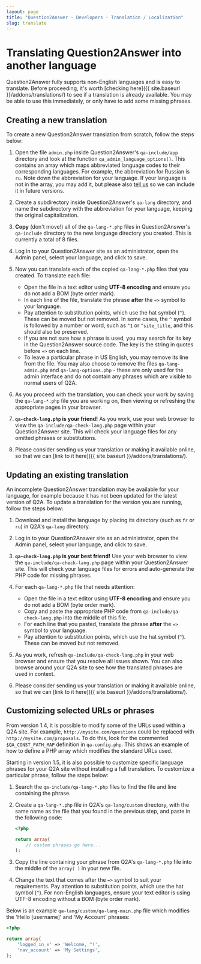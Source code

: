 ```yaml
---
layout: page
title: "Question2Answer - Developers - Translation / Localization"
slug: translate
---
```


# Translating Question2Answer into another language

Question2Answer fully supports non-English languages and is easy to translate. Before proceeding, it's worth [checking here]({{ site.baseurl }}/addons/translations/) to see if a translation is already available. You may be able to use this immediately, or only have to add some missing phrases.


## Creating a new translation

To create a new Question2Answer translation from scratch, follow the steps below:

1. Open the file `admin.php` inside Question2Answer's `qa-include/app` directory and look at the function `qa_admin_language_options()`. This contains an array which maps abbreviated language codes to their corresponding languages. For example, the abbreviation for Russian is `ru`. Note down the abbreviation for your language. If your language is not in the array, you may add it, but please also [tell us](http://www.question2answer.org/feedback.php) so we can include it in future versions.

2. Create a subdirectory inside Question2Answer's `qa-lang` directory, and name the subdirectory with the abbreviation for your language, keeping the original capitalization.

3. **Copy** (don't move!) all of the `qa-lang-*.php` files in Question2Answer's `qa-include` directory to the new language directory you created. This is currently a total of 8 files.

4. Log in to your Question2Answer site as an administrator, open the Admin panel, select your language, and click to save.

5. Now you can translate each of the copied `qa-lang-*.php` files that you created. To translate each file:
    - Open the file in a text editor using **UTF-8 encoding** and ensure you do not add a BOM (byte order mark).
    - In each line of the file, translate the phrase **after** the `=>` symbol to your language.
    - Pay attention to substitution points, which use the hat symbol (`^`). These can be moved but not removed. In some cases, the `^` symbol is followed by a number or word, such as `^1` or `^site_title`, and this should also be preserved.
    - If you are not sure how a phrase is used, you may search for its key in the Question2Answer source code. The key is the string in quotes before `=>` on each line.
    - To leave a particular phrase in US English, you may remove its line from the file. You may also choose to remove the files `qa-lang-admin.php` and `qa-lang-options.php` - these are only used for the admin interface and do not contain any phrases which are visible to normal users of Q2A.

6. As you proceed with the translation, you can check your work by saving the `qa-lang-*.php` file you are working on, then viewing or refreshing the appropriate pages in your browser.

7. **`qa-check-lang.php` is your friend!** As you work, use your web browser to view the `qa-include/qa-check-lang.php` page within your Question2Answer site. This will check your language files for any omitted phrases or substitutions.

8. Please consider sending us your translation or making it available online, so that we can [link to it here]({{ site.baseurl }}/addons/translations/).


## Updating an existing translation

An incomplete Question2Answer translation may be available for your language, for example because it has not been updated for the latest version of Q2A. To update a translation for the version you are running, follow the steps below:

1. Download and install the language by placing its directory (such as `fr` or `ru`) in Q2A's `qa-lang` directory.

2. Log in to your Question2Answer site as an administrator, open the Admin panel, select your language, and click to save.

3. **`qa-check-lang.php` is your best friend!** Use your web browser to view the `qa-include/qa-check-lang.php` page within your Question2Answer site. This will check your language files for errors and auto-generate the PHP code for missing phrases.

4. For each `qa-lang-*.php` file that needs attention:
    - Open the file in a text editor using **UTF-8 encoding** and ensure you do not add a BOM (byte order mark).
    - Copy and paste the appropriate PHP code from `qa-include/qa-check-lang.php` into the middle of this file.
    - For each line that you pasted, translate the phrase **after** the `=>` symbol to your language.
    - Pay attention to substitution points, which use the hat symbol (`^`). These can be moved but not removed.

5. As you work, refresh `qa-include/qa-check-lang.php` in your web browser and ensure that you resolve all issues shown. You can also browse around your Q2A site to see how the translated phrases are used in context.

6. Please consider sending us your translation or making it available online, so that we can [link to it here]({{ site.baseurl }}/addons/translations/).


## Customizing selected URLs or phrases

From version 1.4, it is possible to modify some of the URLs used within a Q2A site. For example, `http://mysite.com/questions` could be replaced with `http://mysite.com/proposals`. To do this, look for the commented `$QA_CONST_PATH_MAP` definition in `qa-config.php`. This shows an example of how to define a PHP array which modifies the standard URLs used.

Starting in version 1.5, it is also possible to customize specific language phrases for your Q2A site without installing a full translation. To customize a particular phrase, follow the steps below:

1. Search the `qa-include/qa-lang-*.php` files to find the file and line containing the phrase.

2. Create a `qa-lang-*.php` file in Q2A's `qa-lang/custom` directory, with the same name as the file that you found in the previous step, and paste in the following code:

    ```php
    <?php

    return array(
        // custom phrases go here...
    );
    ```

3. Copy the line containing your phrase from Q2A's `qa-lang-*.php` file into the middle of the `array( )` in your new file.

4. Change the text that comes after the `=>` symbol to suit your requirements. Pay attention to substitution points, which use the hat symbol (`^`). For non-English languages, ensure your text editor is using UTF-8 encoding without a BOM (byte order mark).

Below is an example `qa-lang/custom/qa-lang-main.php` file which modifies the 'Hello [username]' and 'My Account' phrases:

```php
<?php

return array(
    'logged_in_x' => 'Welcome, ^!',
    'nav_account' => 'My Settings',
);
```
